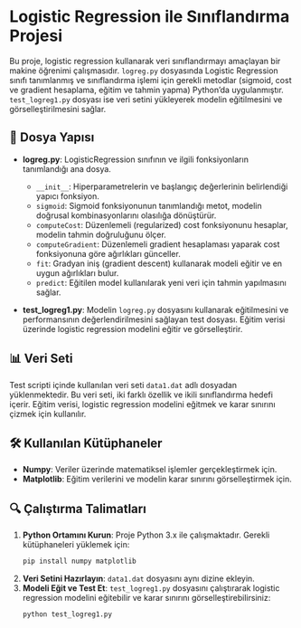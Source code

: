 #  Logistic Regression ile Sınıflandırma Projesi

Bu proje, logistic regression kullanarak veri sınıflandırmayı amaçlayan bir makine öğrenimi çalışmasıdır. `logreg.py` dosyasında Logistic Regression sınıfı tanımlanmış ve sınıflandırma işlemi için gerekli metodlar (sigmoid, cost ve gradient hesaplama, eğitim ve tahmin yapma) Python’da uygulanmıştır. `test_logreg1.py` dosyası ise veri setini yükleyerek modelin eğitilmesini ve görselleştirilmesini sağlar.

## 📂 Dosya Yapısı

- **logreg.py**: LogisticRegression sınıfının ve ilgili fonksiyonların tanımlandığı ana dosya.
    - `__init__`: Hiperparametrelerin ve başlangıç değerlerinin belirlendiği yapıcı fonksiyon.
    - `sigmoid`: Sigmoid fonksiyonunun tanımlandığı metot, modelin doğrusal kombinasyonlarını olasılığa dönüştürür.
    - `computeCost`: Düzenlemeli (regularized) cost fonksiyonunu hesaplar, modelin tahmin doğruluğunu ölçer.
    - `computeGradient`: Düzenlemeli gradient hesaplaması yaparak cost fonksiyonuna göre ağırlıkları günceller.
    - `fit`: Gradyan iniş (gradient descent) kullanarak modeli eğitir ve en uygun ağırlıkları bulur.
    - `predict`: Eğitilen model kullanılarak yeni veri için tahmin yapılmasını sağlar.
  
- **test_logreg1.py**: Modelin `logreg.py` dosyasını kullanarak eğitilmesini ve performansının değerlendirilmesini sağlayan test dosyası. Eğitim verisi üzerinde logistic regression modelini eğitir ve görselleştirir.

## 📊 Veri Seti
Test scripti içinde kullanılan veri seti `data1.dat` adlı dosyadan yüklenmektedir. Bu veri seti, iki farklı özellik ve ikili sınıflandırma hedefi içerir. Eğitim verisi, logistic regression modelini eğitmek ve karar sınırını çizmek için kullanılır.

## 🛠 Kullanılan Kütüphaneler
- **Numpy**: Veriler üzerinde matematiksel işlemler gerçekleştirmek için.
- **Matplotlib**: Eğitim verilerini ve modelin karar sınırını görselleştirmek için.

## 🔍 Çalıştırma Talimatları
1. **Python Ortamını Kurun**: Proje Python 3.x ile çalışmaktadır. Gerekli kütüphaneleri yüklemek için:
   ```bash
   pip install numpy matplotlib
   ```
2. **Veri Setini Hazırlayın**: `data1.dat` dosyasını aynı dizine ekleyin.
3. **Modeli Eğit ve Test Et**: `test_logreg1.py` dosyasını çalıştırarak logistic regression modelini eğitebilir ve karar sınırını görselleştirebilirsiniz:
   ```bash
   python test_logreg1.py
   ```

